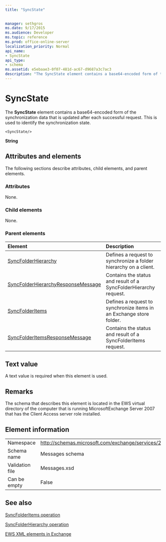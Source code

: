 ```yaml
---
title: "SyncState"
 
 
manager: sethgros
ms.date: 9/17/2015
ms.audience: Developer
ms.topic: reference
ms.prod: office-online-server
localization_priority: Normal
api_name:
- SyncState
api_type:
- schema
ms.assetid: e5ebaae3-0f07-481d-ac67-d9687a3c7ac3
description: "The SyncState element contains a base64-encoded form of the synchronization data that is updated after each successful request. This is used to identify the synchronization state."
---
```


# SyncState

The **SyncState** element contains a base64-encoded form of the synchronization data that is updated after each successful request. This is used to identify the synchronization state. 
  
```
<SyncState/>
```

 **String**
## Attributes and elements

The following sections describe attributes, child elements, and parent elements.
  
### Attributes

None.
  
### Child elements

None.
  
### Parent elements

|**Element**|**Description**|
|:-----|:-----|
|[SyncFolderHierarchy](syncfolderhierarchy.md) <br/> |Defines a request to synchronize a folder hierarchy on a client.  <br/> |
|[SyncFolderHierarchyResponseMessage](syncfolderhierarchyresponsemessage.md) <br/> |Contains the status and result of a SyncFolderHierarchy request.  <br/> |
|[SyncFolderItems](syncfolderitems.md) <br/> |Defines a request to synchronize items in an Exchange store folder.  <br/> |
|[SyncFolderItemsResponseMessage](syncfolderitemsresponsemessage.md) <br/> |Contains the status and result of a SyncFolderItems request.  <br/> |
   
## Text value

A text value is required when this element is used.
  
## Remarks

The schema that describes this element is located in the EWS virtual directory of the computer that is running MicrosoftExchange Server 2007 that has the Client Access server role installed.
  
## Element information

|||
|:-----|:-----|
|Namespace  <br/> |http://schemas.microsoft.com/exchange/services/2006/messages  <br/> |
|Schema name  <br/> |Messages schema  <br/> |
|Validation file  <br/> |Messages.xsd  <br/> |
|Can be empty  <br/> |False  <br/> |
   
## See also



[SyncFolderItems operation](syncfolderitems-operation.md)
  
[SyncFolderHierarchy operation](syncfolderhierarchy-operation.md)


[EWS XML elements in Exchange](ews-xml-elements-in-exchange.md)

